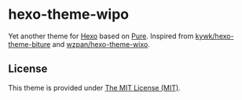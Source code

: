 # hexo-theme-wipo

Yet another theme for [Hexo](http://hexo.io) based on [Pure](http://purecss.io/). Inspired from [kywk/hexo-theme-biture](https://github.com/kywk/hexo-theme-biture) and [wzpan/hexo-theme-wixo](https://github.com/wzpan/hexo-theme-wixo).

## License

This theme is provided under [The MIT License (MIT)](http://opensource.org/licenses/MIT).
